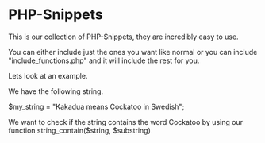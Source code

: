PHP-Snippets
============

This is our collection of PHP-Snippets, they are incredibly easy to use.

You can either include just the ones you want like normal or you can include "include_functions.php" and it will include the rest for you.

Lets look at an example.

We have the following string.

$my_string = "Kakadua means Cockatoo in Swedish";

We want to check if the string contains the word Cockatoo by using our function string_contain($string, $substring)



<?php
	
	include('PHP-Snippets/include_functions.php');

	$my_string = "Kakadua means Cockatoo in Swedish";
	
	if(string_contain($my_string, 'Cockatoo')){
		echo "The string contains the word Cockatoo";
	} else{
		echo "The string does not contain the word Cockatoo";
	}

?>